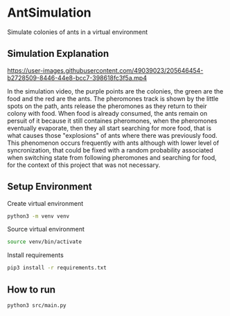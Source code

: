# AntSimulation
Simulate colonies of ants in a virtual environment

## Simulation Explanation

https://user-images.githubusercontent.com/49039023/205646454-b2728509-8446-44e8-bcc7-398618fc3f5a.mp4

In the simulation video, the purple points are the colonies, the green are the food and the red are the ants. The pheromones track is shown by the little spots on the path, ants release the pheromones as they return to their colony with food.
When food is already consumed, the ants remain on persuit of it because it still containes pheromones, when the pheromones eventually evaporate, then they all start searching for more food, that is what causes those "explosions" of ants where there was previously food. This phenomenon occurs frequently with ants although with lower level of syncronization, that could be fixed with a random probability associated when switching state from following pheromones and searching for food, for the context of this project that was not necessary.

## Setup Environment

Create virtual environment
```bash
python3 -m venv venv
```

Source virtual environment
```bash
source venv/bin/activate
```

Install requirements
```bash
pip3 install -r requirements.txt
```

## How to run

```bash
python3 src/main.py
```
